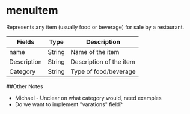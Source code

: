 # menuItem

Represents any item (usually food or beverage) for sale by a restaurant.


| Fields        | Type    | Description
| ------------- | ------- | ------------|
| name          | String  | Name of the item |
| Description   | String  | Description of the item |
| Category      | String  | Type of food/beverage |


##Other Notes

- Michael - Unclear on what category would, need examples
- Do we want to implement "varations" field?

